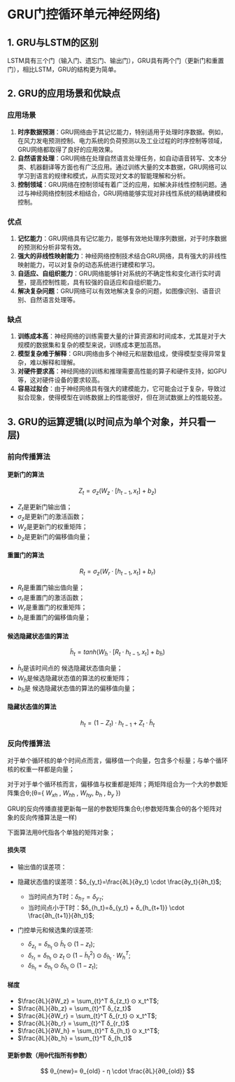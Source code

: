 # GRU门控循环单元神经网络)

## 1. GRU与LSTM的区别

LSTM具有三个门（输入门、遗忘门、输出门），GRU具有两个门（更新门和重置门），相比LSTM，GRU的结构更为简单。

## 2. GRU的应用场景和优缺点

### 应用场景

1. **时序数据预测**：GRU网络由于其记忆能力，特别适用于处理时序数据。例如，在风力发电预测控制、电力系统的负荷预测以及工业过程的时序控制等领域，GRU网络都取得了良好的应用效果。
2. **自然语言处理**：GRU网络在处理自然语言处理任务，如自动语音转写、文本分类、机器翻译等方面也有广泛应用。通过训练大量的文本数据，GRU网络可以学习到语言的规律和模式，从而实现对文本的智能理解和分析。
3. **控制领域**：GRU网络在控制领域有着广泛的应用，如解决非线性控制问题。通过与神经网络控制技术相结合，GRU网络能够实现对非线性系统的精确建模和控制。

### 优点

1. **记忆能力**：GRU网络具有记忆能力，能够有效地处理序列数据，对于时序数据的预测和分析非常有效。
2. **强大的非线性映射能力**：神经网络控制技术结合GRU网络，具有强大的非线性映射能力，可以对复杂的动态系统进行建模和学习。
3. **自适应、自组织能力**：GRU网络能够针对系统的不确定性和变化进行实时调整，提高控制性能，具有较强的自适应和自组织能力。
4. **解决复杂问题**：GRU网络可以有效地解决复杂的问题，如图像识别、语音识别、自然语言处理等。

### 缺点

1. **训练成本高**：神经网络的训练需要大量的计算资源和时间成本，尤其是对于大规模的数据集和复杂的模型来说，训练成本更加高昂。
2. **模型复杂难于解释**：GRU网络由多个神经元和层数组成，使得模型变得异常复杂，难以解释和理解。
3. **对硬件要求高**：神经网络的训练和推理需要高性能的算子和硬件支持，如GPU等，这对硬件设备的要求较高。
4. **容易过拟合**：由于神经网络具有强大的建模能力，它可能会过于复杂，导致过拟合现象，使得模型在训练数据上的性能很好，但在测试数据上的性能较差。

## 3. GRU的运算逻辑(以时间点为单个对象，并只看一层)

### 前向传播算法

#### 更新门的算法

$$
Z_t = σ_z(W_z \cdot [h_{t-1},x_t] + b_z)
$$

- $Z_t$是更新门输出值；
- $σ_z$是更新门的激活函数；
- $W_z$是更新门的权重矩阵；
- $b_z$是更新门的偏移值向量；

#### 重置门的算法

$$
R_t = σ_z(W_r \cdot [h_{t-1},x_t] + b_r)
$$

- $R_t$是重置门输出值向量；
- $σ_r$是重置门的激活函数；
- $W_r$是重置门的权重矩阵；
- $b_r$是重置门的偏移值向量；

#### 候选隐藏状态值的算法

$$
\tilde{h}_t = tanh(W_{\tilde{h}} \cdot [ R_t \cdot h_{t-1},x_t] + b_{\tilde{h}})
$$

- $\tilde{h}_t$是该时间点的 候选隐藏状态值向量；
- $W_{\tilde{h}}$是候选隐藏状态值的算法的权重矩阵；
- $b_{\tilde{h}}$是 候选隐藏状态值的算法的偏移值向量；

#### 隐藏状态值的算法

$$
h_t = (1-Z_t) \cdot h_{t-1} + Z_t \cdot \tilde{h}_t
$$

### 反向传播算法

对于单个循环核的单个时间点而言，偏移值一个向量，包含多个标量；与单个循环核的权重一样都是向量；

对于对于单个循环核而言，偏移值与权重都是矩阵；两矩阵组合为一个大的参数矩阵集合θ;(θ={ $W_{xh}$ , $W_{hh}$ , $W_{hy}$, $b_h$ , $b_y$ })

GRU的反向传播直接更新每一层的参数矩阵集合θ;(参数矩阵集合θ的各个矩阵对象的反向传播算法是一样)

下面算法用θ代指各个单独的矩阵对象；

#### 损失项

- 输出值的误差项：
- 隐藏状态值的误差项：$δ_{y_t}=\frac{∂L}{∂y_t} \cdot \frac{∂y_t}{∂h_t}$;

  - 当时间点为T时：$δ_{h_T}=δ_{y_T}$;
  - 当时间点小于T时：$δ_{h_t}=δ_{y_t} + δ_{h_{t+1}} \cdot \frac{∂h_{t+1}}{∂h_t}$;
- 门控单元和候选集的误差项:

  - $δ_{z_t} = δ_{h_t} ⊙ \tilde{h}_t ⊙ (1-z_t)$;
  - $δ_{r_t} = δ_{h_t} ⊙ z_t ⊙ (1- \tilde{h}_t^2) ⊙ δ_{\tilde{h}_t} \cdot W_h^T$;
  - $δ_{\tilde{h}_t} = δ_{h_t} ⊙ δ_{\tilde{h}_t} ⊙ (1-z_t)$;
#### 梯度
- $\frac{∂L}{∂W_z} = \sum_{t}^T δ_{z_t} ⊙ x_t^T$;
- $\frac{∂L}{∂b_z} = \sum_{t}^T δ_{z_t}$
- $\frac{∂L}{∂W_r} = \sum_{t}^T δ_{r_t} ⊙ x_t^T$;
- $\frac{∂L}{∂b_r} = \sum_{t}^T δ_{r_t}$
- $\frac{∂L}{∂W_h} = \sum_{t}^T δ_{h_t} ⊙ x_t^T$;
- $\frac{∂L}{∂b_h} = \sum_{t}^T δ_{h_t}$
#### 更新参数（用θ代指所有参数）

$$
θ_{new}= θ_{old} - η \cdot \frac{∂L}{∂θ_{old}}
$$
